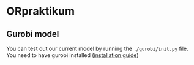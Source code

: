 # ORpraktikum

## Gurobi model

You can test out our current model by running the `./gurobi/init.py` file. You need to have gurobi installed ([installation guide](https://tutor.or.rwth-aachen.de/help/gurobi-installation))
